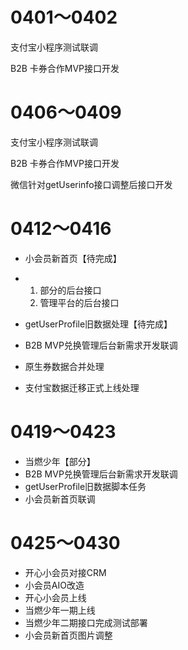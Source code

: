 # 0401～0402

支付宝小程序测试联调

B2B 卡券合作MVP接口开发

# 0406～0409

支付宝小程序测试联调

B2B 卡券合作MVP接口开发

微信针对getUserinfo接口调整后接口开发

# 0412～0416

- 小会员新首页【待完成】

- 1. 部分的后台接口
  2. 管理平台的后台接口

- getUserProfile旧数据处理【待完成】

- B2B MVP兑换管理后台新需求开发联调
- 原生券数据合并处理
- 支付宝数据迁移正式上线处理

# 0419～0423

- 当燃少年【部分】
- B2B MVP兑换管理后台新需求开发联调
- getUserProfile旧数据脚本任务
- 小会员新首页联调

# 0425～0430

- 开心小会员对接CRM
- 小会员AIO改造
- 开心小会员上线
- 当燃少年一期上线
- 当燃少年二期接口完成测试部署
- 小会员新首页图片调整

